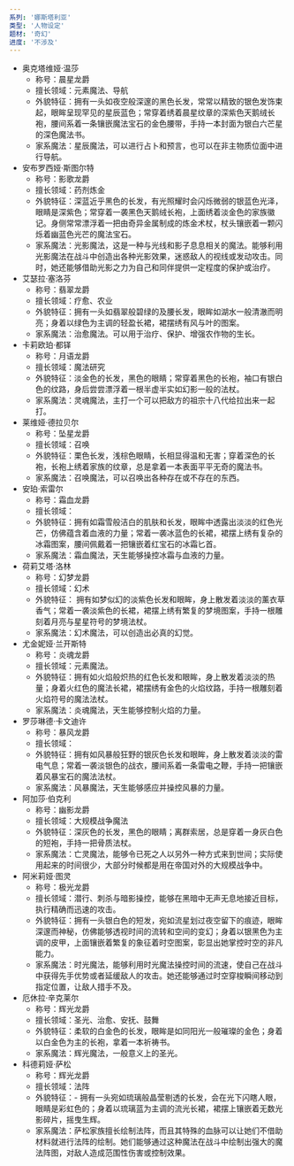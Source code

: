 ```yaml
---
系列: '娜斯塔利亚'
类型: '人物设定'
题材: '奇幻'
进度: '不涉及'
---
```

- 奥克塔维娅·温莎
	- 称号：晨星龙爵
	- 擅长领域：元素魔法、导航
	- 外貌特征：拥有一头如夜空般深邃的黑色长发，常常以精致的银色发饰束起，眼眸呈现罕见的星辰蓝色；常穿着绣着晨星纹章的深紫色天鹅绒长袍，腰间系着一条镶嵌魔法宝石的金色腰带，手持一本封面为银白六芒星的深色魔法书。
	- 家系魔法：星辰魔法，可以进行占卜和预言，也可以在非主物质位面中进行导航。
- 安布罗西娅·斯图尔特
	- 称号：影歌龙爵
	- 擅长领域：药剂炼金
	- 外貌特征：深蓝近乎黑色的长发，有光照耀时会闪烁微弱的银蓝色光泽，眼睛是深紫色；常穿着一袭黑色天鹅绒长袍，上面绣着淡金色的家族徽记。身侧常常漂浮着一把由奇异金属制成的炼金术杖，杖头镶嵌着一颗闪烁着幽蓝色光芒的魔法宝石。
	- 家系魔法：光影魔法，这是一种与光线和影子息息相关的魔法。能够利用光影魔法在战斗中创造出各种光影效果，迷惑敌人的视线或发动攻击。同时，她还能够借助光影之力为自己和同伴提供一定程度的保护或治疗。
- 艾瑟拉·塞洛芬
	- 称号：翡翠龙爵
	- 擅长领域：疗愈、农业
	- 外貌特征：拥有一头如翡翠般碧绿的及腰长发，眼眸如湖水一般清澈而明亮；身着以绿色为主调的轻盈长裙，裙摆绣有风与叶的图案。
	- 家系魔法：治愈魔法。可以用于治疗、保护、增强农作物的生长。
- 卡莉欧珀·都铎
	- 称号：月语龙爵
	- 擅长领域：魔法研究
	- 外貌特征：淡金色的长发，黑色的眼睛；常穿着黑色的长袍，袖口有银白色的纹路，身后尝尝漂浮着一根半虚半实如幻影一般的法杖。
	- 家系魔法：灵魂魔法，主打一个可以把敌方的祖宗十八代给拉出来一起打。
- 莱维娅·德拉贝尔
	- 称号：坠星龙爵
	- 擅长领域：召唤
	- 外貌特征：栗色长发，浅棕色眼睛，长相显得温和无害；穿着深色的长袍，长袍上绣着家族的纹章，总是拿着一本表面平平无奇的魔法书。
	- 家系魔法：召唤魔法，可以召唤出各种存在或不存在的东西。
- 安珀·索雷尔
	- 称号：霜血龙爵
	- 擅长领域：
	- 外貌特征：拥有如霜雪般洁白的肌肤和长发，眼眸中透露出淡淡的红色光芒，仿佛蕴含着血液的力量；常着一袭冰蓝色的长裙，裙摆上绣有复杂的冰霜图案，腰间佩戴着一把镶嵌着红宝石的冰霜匕首。
	- 家系魔法：霜血魔法，天生能够操控冰霜与血液的力量。
- 荷莉艾塔·洛林
	- 称号：幻梦龙爵
	- 擅长领域：幻术
	- 外貌特征： 拥有如梦似幻的淡紫色长发和眼眸，身上散发着淡淡的薰衣草香气；常着一袭淡紫色的长裙，裙摆上绣有繁复的梦境图案，手持一根雕刻着月亮与星星符号的梦境法杖。
	- 家系魔法：幻术魔法，可以创造出必真的幻觉。
- 尤金妮娅·兰开斯特
	- 称号：炎魂龙爵
	- 擅长领域：元素魔法。
	- 外貌特征：拥有如火焰般炽热的红色长发和眼眸，身上散发着淡淡的热量；身着火红色的魔法长裙，裙摆绣有金色的火焰纹路，手持一根雕刻着火焰符号的魔法法杖。
	- 家系魔法：炎魂魔法，天生能够控制火焰的力量。
- 罗莎琳德·卡文迪许
	- 称号：暴风龙爵
	- 擅长领域：
	- 外貌特征：拥有如风暴般狂野的银灰色长发和眼眸，身上散发着淡淡的雷电气息；常着一袭淡银色的战衣，腰间系着一条雷电之鞭，手持一把镶嵌着风暴宝石的魔法法杖。
	- 家系魔法：风暴魔法，天生能够感应并操控风暴的力量。
- 阿加莎·伯克利
	- 称号：幽影龙爵
	- 擅长领域：大规模战争魔法
	- 外貌特征：深灰色的长发，黑色的眼睛；离群索居，总是穿着一身灰白色的短袍，手持一把骨质法杖。
	- 家系魔法：亡灵魔法，能够令已死之人以另外一种方式来到世间；实际使用起来的时间很少，大部分时候都是用在帝国对外的大规模战争中。
- 阿米莉娅·图灵
	- 称号：极光龙爵
	- 擅长领域：潜行、刺杀与暗影操控，能够在黑暗中无声无息地接近目标，执行精确而迅速的攻击。
	- 外貌特征：拥有一头银白色的短发，宛如流星划过夜空留下的痕迹，眼眸深邃而神秘，仿佛能够透视时间的流转和空间的变幻；身着以银黑色为主调的皮甲，上面镶嵌着繁复的象征着时空图案，彰显出她掌控时空的非凡能力。
	- 家系魔法：时光魔法，能够利用时光魔法操控时间的流速，使自己在战斗中获得先手优势或者延缓敌人的攻击。她还能够通过时空穿梭瞬间移动到指定位置，让敌人措手不及。
- 厄休拉·辛克莱尔
	- 称号：辉光龙爵
	- 擅长领域：圣光、治愈、安抚、鼓舞
	- 外貌特征：柔软的白金色的长发，眼眸是如同阳光一般璀璨的金色；身着以白金色为主的长袍，拿着一本祈祷书。
	- 家系魔法：辉光魔法，一般意义上的圣光。
- 科德莉娅·萨松
	- 称号：辉光龙爵
	- 擅长领域：法阵
	- 外貌特征：- 拥有一头宛如琉璃般晶莹剔透的长发，会在光下闪瞎人眼，眼睛是彩虹色的；身着以琉璃蓝为主调的流光长裙，裙摆上镶嵌着无数光影碎片，摇曳生辉。
	- 家系魔法：萨松家族擅长绘制法阵，而且其特殊的血脉可以让她们不借助材料就进行法阵的绘制。她们能够通过这种魔法在战斗中绘制出强大的魔法阵图，对敌人造成范围性伤害或控制效果。

